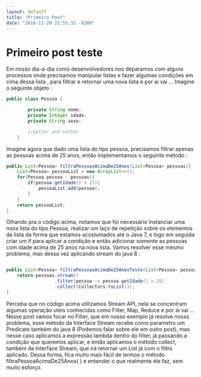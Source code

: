 ```yaml
---
layout: default
title: "Primeiro Post"
date: "2018-11-20 22:55:32 -0200"
---
```



# Primeiro post teste

Em nosso dia-a-dia como desenvolvedores nos deparamos com alguns processos onde precisamos manipular listas
e fazer algumas condições em cima dessa lista , para filtrar e  retornar uma nova lista e por ai vai … Imagine o seguinte objeto :

```java
public class Pessoa {

        private String nome;
        private Integer idade;
        private String sexo;

        //getter and setter
    }
```

Imagine agora que dado uma lista do tipo pessoa, precisamos filtrar apenas as pessoas acima de 25 anos, então implementamos o seguinte método :    

```java
public List<Pessoa> filtraPessoasAcimaDe25Anos(List<Pessoa> pessoas){
    List<Pessoa> pessoaList = new ArrayList<>();
    for(Pessoa pessoa : pessoas){
        if(pessoa.getIdade() > 25){
            pessoaList.add(pessoa);
        }
    }
    return pessoaList;
}
```
Olhando pra o código acima, notamos que foi necessário instanciar uma nova lista do tipo Pessoa, realizar um laço de repetição sobre os elementos da lista da forma que estamos acostumados até o Java 7, e logo em seguida criar um if para aplicar a condição e então adicionar somente as pessoas com idade acima de 25 anos na nova lista.
    Vamos resolver esse mesmo problema, mas dessa vez aplicando stream do java 8 :

```java

public List<Pessoa> filtraPessoasAcimaDe25AnosTeste(List<Pessoa> pessoas){
    return pessoas.stream()
                  .filter(pessoa -> pessoa.getIdade() > 25)
                  .collect(Collectors.toList());
}
```   

Perceba que no código acima utilizamos Stream API, nela se concentram algumas operação uteis conhecidas como Filter, Map, Reduce e por ai vai … Nesse post vamos focar no Filter, que em nosso exemplo já resolve nosso problema, esse método da Interface Stream recebe como parametro um Predicate também do java 8 (Podemos falar sobre ele em outro post), mas nesse caso aplicamos a expressão lambda dentro do filter, já passando a condição que queremos aplicar, e então aplicamos o método collect, também da Interface Stream, que irá retornar um List<Pessoa> já com o filtro aplicado.
Dessa forma, fica muito mais fácil de lermos o método filtraPessoaAcimaDe25Anos( ) e entender o que realmente ele faz, sem muito esforço.
